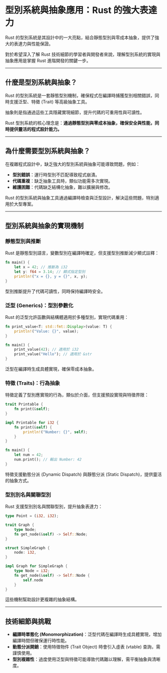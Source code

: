 # 型別系統與抽象應用：Rust 的強大表達力

Rust 的型別系統是其設計中的一大亮點，結合靜態型別與零成本抽象，提供了強大的表達力與性能保證。

對於希望深入了解 Rust 技術細節的學習者與開發者來說，理解型別系統的實現與抽象應用是掌握 Rust 進階開發的關鍵一步。

---

## 什麼是型別系統與抽象？

Rust 的型別系統是一套靜態型別機制，確保程式在編譯時捕獲型別相關錯誤，同時支援泛型、特徵 (Trait) 等高級抽象工具。

抽象則是指通過這些工具隱藏實現細節，提升代碼的可重用性與可讀性。

Rust 型別系統的核心理念是：**通過靜態型別與零成本抽象，確保安全與性能，同時提供靈活的程式設計能力。**

---

## 為什麼需要型別系統與抽象？

在複雜程式設計中，缺乏強大的型別系統與抽象可能導致問題，例如：

- **型別錯誤**：運行時型別不匹配導致程式崩潰。
- **代碼重複**：缺乏抽象工具時，類似功能需多次實現。
- **維護困難**：代碼缺乏結構化抽象，難以擴展與修改。

Rust 的型別系統與抽象工具通過編譯時檢查與泛型設計，解決這些問題，特別適用於大型專案。

---

## 型別系統與抽象的實現機制

### 靜態型別與推斷

Rust 是靜態型別語言，變數型別在編譯時確定，但支援型別推斷減少顯式註釋：

```rust
fn main() {
    let x = 42; // 推斷為 i32
    let y: f64 = 3.14; // 顯式指定型別
    println!("x = {}, y = {}", x, y);
}
```

型別推斷提升了代碼可讀性，同時保持編譯時安全。

### 泛型 (Generics)：型別參數化

Rust 的泛型允許函數與結構體適用於多種型別，實現代碼重用：

```rust
fn print_value<T: std::fmt::Display>(value: T) {
    println!("Value: {}", value);
}

fn main() {
    print_value(42); // 適用於 i32
    print_value("Hello"); // 適用於 &str
}
```

泛型在編譯時生成具體實現，確保零成本抽象。

### 特徵 (Traits)：行為抽象

特徵定義了型別應實現的行為，類似於介面，但支援預設實現與特徵界限：

```rust
trait Printable {
    fn print(&self);
}

impl Printable for i32 {
    fn print(&self) {
        println!("Number: {}", self);
    }
}

fn main() {
    let num = 42;
    num.print(); // 輸出 Number: 42
}
```

特徵支援動態分派 (Dynamic Dispatch) 與靜態分派 (Static Dispatch)，提供靈活的抽象方式。

### 型別別名與關聯型別

Rust 支援型別別名與關聯型別，提升抽象表達力：

```rust
type Point = (i32, i32);

trait Graph {
    type Node;
    fn get_node(&self) -> Self::Node;
}

struct SimpleGraph {
    node: i32,
}

impl Graph for SimpleGraph {
    type Node = i32;
    fn get_node(&self) -> Self::Node {
        self.node
    }
}
```

這些機制幫助設計更複雜的抽象結構。

---

## 技術細節與挑戰

- **編譯時單態化 (Monomorphization)**：泛型代碼在編譯時生成具體實現，增加編譯時間但確保運行時性能。
- **動態分派開銷**：使用特徵物件 (Trait Object) 時會引入虛表 (vtable) 查詢，需謹慎使用。
- **型別複雜性**：過度使用泛型與特徵可能導致代碼難以理解，需平衡抽象與清晰度。


